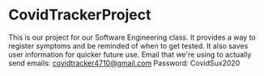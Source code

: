 # CovidTrackerProject

This is our project for our Software Engineering class. It provides a way to register symptoms and be reminded of when to get tested. It also saves user information for quicker future use.
Email that we're using to actually send emails: covidtracker4710@gmail.com
Password: CovidSux2020